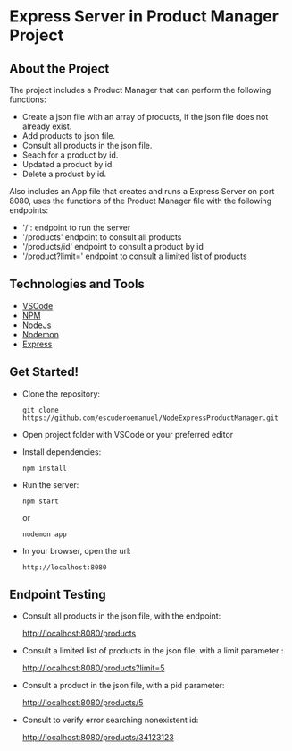 # Express Server in Product Manager Project


## About the Project

The project includes a Product Manager that can perform the following functions:

  - Create a json file with an array of products, if the json file does not already exist.
  - Add products to json file.
  - Consult all products in the json file.
  - Seach for a product by id.
  - Updated a product by id.
  - Delete a product by id.

Also includes an App file that creates and runs a Express Server on port 8080, uses the functions of the Product Manager file with the following endpoints:

  - '/': endpoint to run the server
  - '/products' endpoint to consult all products
  - '/products/id' endpoint to consult a product by id
  - '/product?limit=' endpoint to consult a limited list of products


## Technologies and Tools

- [VSCode](https://code.visualstudio.com/)
- [NPM](https://www.npmjs.com/)
- [NodeJs](https://nodejs.org/en)
- [Nodemon](https://nodemon.io/)
- [Express](https://expressjs.com/)

## Get Started!


  - Clone the repository:
    ```
    git clone https://github.com/escuderoemanuel/NodeExpressProductManager.git
    ```

  - Open project folder with VSCode or your preferred editor
  
  - Install dependencies:
    ```
    npm install
    ```
  
  - Run the server:
    ```
    npm start
    ```
    or
    ```
    nodemon app
    ```

  - In your browser, open the url:
    ```
    http://localhost:8080
    ```



## Endpoint Testing


- Consult all products in the json file, with the endpoint:
  
  [http://localhost:8080/products](http://localhost:8080/products)

- Consult a limited list of products in the json file, with a limit parameter :
  
  [http://localhost:8080/products?limit=5](http://localhost:8080/products?limit=5)

- Consult a product in the json file, with a pid parameter:
  
  [http://localhost:8080/products/5](http://localhost:8080/products/5)

- Consult to verify error searching nonexistent id:
  
  [http://localhost:8080/products/34123123](http://localhost:8080/products/34123123)

